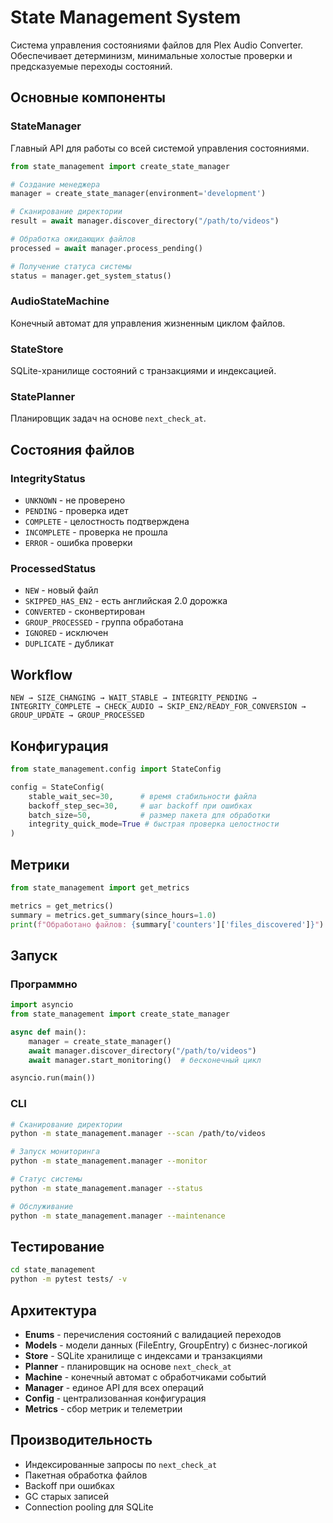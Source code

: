 # State Management System

Система управления состояниями файлов для Plex Audio Converter. Обеспечивает детерминизм, минимальные холостые проверки и предсказуемые переходы состояний.

## Основные компоненты

### StateManager
Главный API для работы со всей системой управления состояниями.

```python
from state_management import create_state_manager

# Создание менеджера
manager = create_state_manager(environment='development')

# Сканирование директории
result = await manager.discover_directory("/path/to/videos")

# Обработка ожидающих файлов
processed = await manager.process_pending()

# Получение статуса системы
status = manager.get_system_status()
```

### AudioStateMachine
Конечный автомат для управления жизненным циклом файлов.

### StateStore
SQLite-хранилище состояний с транзакциями и индексацией.

### StatePlanner
Планировщик задач на основе `next_check_at`.

## Состояния файлов

### IntegrityStatus
- `UNKNOWN` - не проверено
- `PENDING` - проверка идет
- `COMPLETE` - целостность подтверждена
- `INCOMPLETE` - проверка не прошла
- `ERROR` - ошибка проверки

### ProcessedStatus
- `NEW` - новый файл
- `SKIPPED_HAS_EN2` - есть английская 2.0 дорожка
- `CONVERTED` - сконвертирован
- `GROUP_PROCESSED` - группа обработана
- `IGNORED` - исключен
- `DUPLICATE` - дубликат

## Workflow

```
NEW → SIZE_CHANGING → WAIT_STABLE → INTEGRITY_PENDING → 
INTEGRITY_COMPLETE → CHECK_AUDIO → SKIP_EN2/READY_FOR_CONVERSION → 
GROUP_UPDATE → GROUP_PROCESSED
```

## Конфигурация

```python
from state_management.config import StateConfig

config = StateConfig(
    stable_wait_sec=30,      # время стабильности файла
    backoff_step_sec=30,     # шаг backoff при ошибках
    batch_size=50,           # размер пакета для обработки
    integrity_quick_mode=True # быстрая проверка целостности
)
```

## Метрики

```python
from state_management import get_metrics

metrics = get_metrics()
summary = metrics.get_summary(since_hours=1.0)
print(f"Обработано файлов: {summary['counters']['files_discovered']}")
```

## Запуск

### Программно
```python
import asyncio
from state_management import create_state_manager

async def main():
    manager = create_state_manager()
    await manager.discover_directory("/path/to/videos")
    await manager.start_monitoring()  # бесконечный цикл

asyncio.run(main())
```

### CLI
```bash
# Сканирование директории
python -m state_management.manager --scan /path/to/videos

# Запуск мониторинга
python -m state_management.manager --monitor

# Статус системы
python -m state_management.manager --status

# Обслуживание
python -m state_management.manager --maintenance
```

## Тестирование

```bash
cd state_management
python -m pytest tests/ -v
```

## Архитектура

- **Enums** - перечисления состояний с валидацией переходов
- **Models** - модели данных (FileEntry, GroupEntry) с бизнес-логикой  
- **Store** - SQLite хранилище с индексами и транзакциями
- **Planner** - планировщик на основе `next_check_at` 
- **Machine** - конечный автомат с обработчиками событий
- **Manager** - единое API для всех операций
- **Config** - централизованная конфигурация
- **Metrics** - сбор метрик и телеметрии

## Производительность

- Индексированные запросы по `next_check_at`
- Пакетная обработка файлов
- Backoff при ошибках
- GC старых записей
- Connection pooling для SQLite